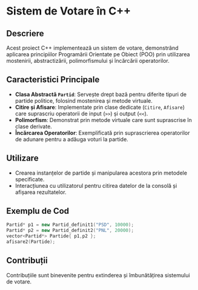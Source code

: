 # Sistem de Votare în C++

## Descriere
Acest proiect C++ implementează un sistem de votare, demonstrând aplicarea principiilor Programării Orientate pe Obiect (POO) prin utilizarea mostenirii, abstractizării, polimorfismului și încărcării operatorilor.

## Caracteristici Principale
- **Clasa Abstractă `Partid`**: Servește drept bază pentru diferite tipuri de partide politice, folosind mostenirea și metode virtuale.
- **Citire și Afisare**: Implementate prin clase dedicate (`Citire`, `Afisare`) care suprascriu operatorii de input (`>>`) și output (`<<`).
- **Polimorfism**: Demonstrat prin metode virtuale care sunt suprascrise în clase derivate.
- **Încărcarea Operatorilor**: Exemplificată prin suprascrierea operatorilor de adunare pentru a adăuga voturi la partide.

## Utilizare
- Crearea instanțelor de partide și manipularea acestora prin metodele specificate.
- Interacțiunea cu utilizatorul pentru citirea datelor de la consolă și afișarea rezultatelor.

## Exemplu de Cod
```cpp
Partid* p1 = new Partid_definit1("PSD", 10000);
Partid* p2 = new Partid_definit2("PNL", 20000);
vector<Partid*> Partide{ p1,p2 };
afisare2(Partide);
```

## Contribuții
Contribuțiile sunt binevenite pentru extinderea și îmbunătățirea sistemului de votare.

